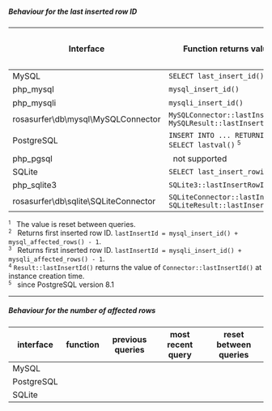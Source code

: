 

##### Behaviour for the last inserted row ID

| Interface                            | Function returns value of                                                         | Previous queries                | Most recent query <small><sup>1</sup></small> |
|--------------------------------------|-----------------------------------------------------------------------------------|:-------------------------------:|:---------------------------------------------:|
| MySQL                                | `SELECT last_insert_id()`                                                         | yes                             | -                                             |
| php_mysql                            | `mysql_insert_id()`                                                               | -                               | yes <small><sup>2</sup></small>               |
| php_mysqli                           | `mysqli_insert_id()`                                                              | -                               | yes <small><sup>3</sup></small>               |
| rosasurfer\db\mysql\MySQLConnector   | `MySQLConnector::lastInsertId()`<br>`MySQLResult::lastInsertId()`                 | yes <small><sup>4</sup></small> | -                                             |
| PostgreSQL                           | `INSERT INTO ... RETURNING ...`<br>`SELECT lastval()` <small><sup>5</sup></small> | -<br>yes                        | yes<br>-                                      |
| php_pgsql                            | &nbsp;&nbsp;not supported                                                         |                                 |                                               |
| SQLite                               | `SELECT last_insert_rowid()`                                                      | yes                             | -                                             |
| php_sqlite3                          | `SQLite3::lastInsertRowID()`                                                      | yes                             | -                                             |
| rosasurfer\db\sqlite\SQLiteConnector | `SQLiteConnector::lastInsertId()`<br>`SQLiteResult::lastInsertId()`               | yes <small><sup>4</sup></small> | -                                             |

<small><sup>1</sup></small> &nbsp;&nbsp;The value is reset between queries.  
<small><sup>2</sup></small> &nbsp;&nbsp;Returns first inserted row ID. `lastInsertId = mysql_insert_id() + mysql_affected_rows() - 1`.  
<small><sup>3</sup></small> &nbsp;&nbsp;Returns first inserted row ID. `lastInsertId = mysqli_insert_id() + mysqli_affected_rows() - 1`.  
<small><sup>4</sup></small> `Result::lastInsertId()` returns the value of `Connector::lastInsertId()` at instance creation time.  
<small><sup>5</sup></small> &nbsp;&nbsp;since PostgreSQL version 8.1  

_ _ _

##### Behaviour for the number of affected rows

| interface   | function                                       | previous queries | most recent query | reset between queries |
|-------------|------------------------------------------------|:----------------:|:-----------------:|:---------------------:|
| MySQL       |                                                |                  |                   |                       |
| PostgreSQL  |                                                |                  |                   |                       |
| SQLite      |                                                |                  |                   |                       |
